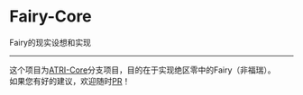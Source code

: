# Fairy-Core
Fairy的现实设想和实现

------------
这个项目为[ATRI-Core](https://atri.dormant.top/)分支项目，目的在于实现绝区零中的Fairy（非福瑞）。  
如果您有好的建议，欢迎随时[PR](https://github.com/dm192/Fairy-Core/pulls)！
